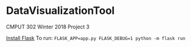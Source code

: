 # DataVisualizationTool
CMPUT 302  Winter 2018 Project 3

[Install Flask](http://flask.pocoo.org/docs/0.12/installation/#installation)
To run: `FLASK_APP=app.py FLASK_DEBUG=1 python -m flask run`
